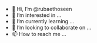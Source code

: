 - 👋 Hi, I’m @rubaethoseen
- 👀 I’m interested in ...
- 🌱 I’m currently learning ...
- 💞️ I’m looking to collaborate on ...
- 📫 How to reach me ...

<!---
rubaethoseen/rubaethoseen is a ✨ special ✨ repository because its `README.md` (this file) appears on your GitHub profile.
You can click the Preview link to take a look at your changes.
--->
